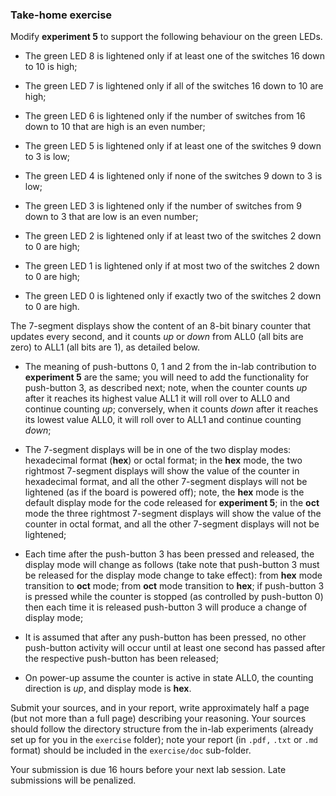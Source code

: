 ### Take-home exercise

Modify **experiment 5** to support the following behaviour on the green LEDs.

- The green LED 8 is lightened only if at least one of the switches 16 down to 10 is high;

- The green LED 7 is lightened only if all of the switches 16 down to 10 are high;

- The green LED 6 is lightened only if the number of switches from 16 down to 10 that are high is an even number;

- The green LED 5 is lightened only if at least one of the switches 9 down to 3 is low;

- The green LED 4 is lightened only if none of the switches 9 down to 3 is low;

- The green LED 3 is lightened only if the number of switches from 9 down to 3 that are low is an even number;

- The green LED 2 is lightened only if at least two of the switches 2 down to 0 are high;

- The green LED 1 is lightened only if at most two of the switches 2 down to 0 are high;

- The green LED 0 is lightened only if exactly two of the switches 2 down to 0 are high.

The 7-segment displays show the content of an 8-bit binary counter that updates every second, and it counts *up* or *down* from ALL0 (all bits are zero) to ALL1 (all bits are 1), as detailed below.

- The meaning of push-buttons 0, 1 and 2 from the in-lab contribution to **experiment 5** are the same; you will need to add the functionality for push-button 3, as described next; note, when the counter counts *up* after it reaches its highest value ALL1 it will roll over to ALL0 and continue counting *up*; conversely, when it counts *down* after it reaches its lowest value ALL0, it will roll over to ALL1 and continue counting *down*;

- The 7-segment displays will be in one of the two display modes: hexadecimal format (**hex**) or octal format; in the **hex** mode, the two rightmost 7-segment displays will show the value of the counter in hexadecimal format, and all the other 7-segment displays will not be lightened (as if the board is powered off); note, the **hex** mode is the default display mode for the code released for **experiment 5**; in the **oct** mode the three rightmost 7-segment displays will show the value of the counter in octal format, and all the other 7-segment displays will not be lightened;

- Each time after the push-button 3 has been pressed and released, the display mode will change as follows (take note that push-button 3 must be released for the display mode change to take effect): from **hex** mode transition to **oct** mode; from **oct** mode transition to **hex**; if push-button 3 is pressed while the counter is stopped (as controlled by push-button 0) then each time it is released push-button 3 will produce a change of display mode;

- It is assumed that after any push-button has been pressed, no other push-button activity will occur until at least one second has passed after the respective push-button has been released; 

- On power-up assume the counter is active in state ALL0, the counting direction is *up*, and display mode is **hex**.

Submit your sources, and in your report, write approximately half a page (but not more than a full page) describing your reasoning. Your sources should follow the directory structure from the in-lab experiments (already set up for you in the `exercise` folder); note your report (in `.pdf,` `.txt` or `.md` format) should be included in the `exercise/doc` sub-folder.

Your submission is due 16 hours before your next lab session. Late submissions will be penalized.
